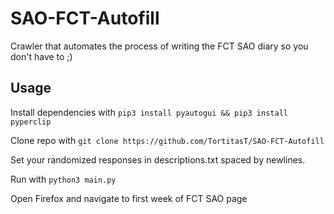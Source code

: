 # SAO-FCT-Autofill

Crawler that automates the process of writing the FCT SAO diary so you don't have to ;)

## Usage

Install dependencies with
`pip3 install pyautogui && pip3 install pyperclip`

Clone repo with
`git clone https://github.com/TortitasT/SAO-FCT-Autofill`

Set your randomized responses in descriptions.txt spaced by newlines.

Run with
`python3 main.py`

Open Firefox and navigate to first week of FCT SAO page
